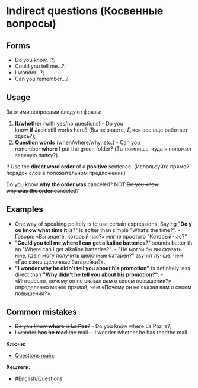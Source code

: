 
# Indirect questions (Косвенные вопросы)

## Forms

- Do you know…?;
- Could you tell me…?;
- I wonder…?;
- Can you remember…?.

## Usage

За этими вопросами следуют фразы:

1) **If/whether** (with yes/no questions) - Do you know **if** Jack still works here? (Вы не знаете, Джек все еще работает здесь?);
2) **Question words** (when/where/why, etc.) - Can you remember **where** I put the green folder? (Ты помнишь, куда я положил зеленую папку?).

!! Use the **direct word order** of a **positive** sentence. (Используйте прямой порядок слов в положительном предложении)

Do you know **why the order was** canceled?
NOT
~~Do you know why **was the order** canceled~~?

## Examples

-   One way of speaking politely is to use certain expressions. Saying "**Do you know what time it is**?" is softer than simple "What’s the time?". - Говоря: «Вы знаете, который час?» мягче простого "Который час?"
-   "**Could you tell me where I can get alkaline batteries**?" sounds better than "Where can I get alkaline batteries?". - "Не могли бы вы сказать мне, где я могу получить щелочные батареи?" звучит лучше, чем «Где взять щелочные батарейки?».
-   **"I wonder why he didn't tell you about his promotion"** is definitely less direct than **"Why didn’t he tell you about his promotion?"**. - «Интересно, почему он не сказал вам о своем повышении?» определенно менее прямой, чем «Почему он не сказал вам о своем повышении?».

## Common mistakes

- <del>Do you know **where is La Paz**?</del> - Do you know where La Paz is?;
- <del>I wonder **has he read** the mail.</del> - I wonder whether he has readthe mail.


**Ключи:**
- [Questions main](Question);

**Хештеги:**
- #English/Questions